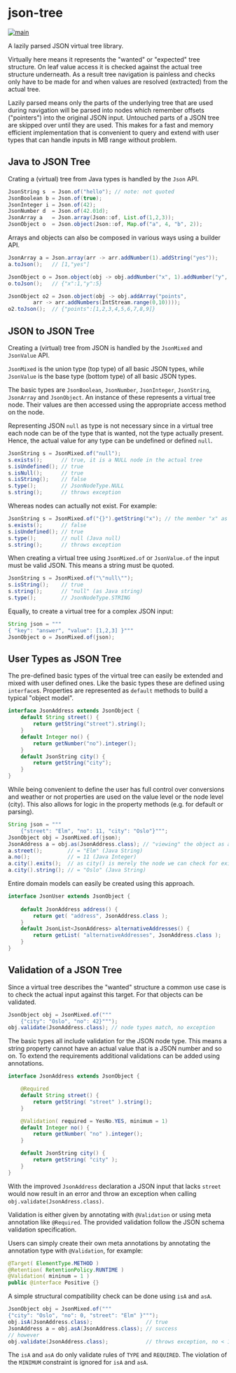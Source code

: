 # json-tree

[![main](https://github.com/dhis2/json-tree/actions/workflows/main.yml/badge.svg?branch=main)](https://github.com/dhis2/json-tree/actions/workflows/main.yml)

A lazily parsed JSON virtual tree library.

Virtually here means it represents the "wanted" or "expected" tree structure.
On leaf value access it is checked against the actual tree structure underneath.
As a result tree navigation is painless and checks only have to be made for 
and when values are resolved (extracted) from the actual tree.

Lazily parsed means only the parts of the underlying tree that are used during
navigation will be parsed into nodes which remember offsets ("pointers") into 
the original JSON input.
Untouched parts of a JSON tree are skipped over until they are used.
This makes for a fast and memory efficient implementation that is convenient 
to query and extend with user types that can handle inputs in MB range without
problem. 

## Java to JSON Tree
Crating a (virtual) tree from Java types is handled by the `Json` API.

```java
JsonString s  = Json.of("hello"); // note: not quoted
JsonBoolean b = Json.of(true);
JsonInteger i = Json.of(42);
JsonNumber d  = Json.of(42.01d);
JsonArray a   = Json.array(Json::of, List.of(1,2,3));
JsonObject o  = Json.object(Json::of, Map.of("a", 4, "b", 2));
```

Arrays and objects can also be composed in various ways using a builder API.
```java
JsonArray a = Json.array(arr -> arr.addNumber(1).addString("yes"));
a.toJson();   // [1,"yes"]

JsonObject o = Json.object(obj -> obj.addNumber("x", 1).addNumber("y", 5));
o.toJson();   // {"x":1,"y":5}

JsonObject o2 = Json.object(obj -> obj.addArray("points", 
        arr -> arr.addNumbers(IntStream.range(0,10))));
o2.toJson();  // {"points":[1,2,3,4,5,6,7,8,9]}
```

## JSON to JSON Tree
Creating a (virtual) tree from JSON is handled by the `JsonMixed` and 
`JsonValue` API.

`JsonMixed` is the union type (top type) of all basic JSON types, 
while `JsonValue` is the base type (bottom type) of all basic JSON types.

The basic types are `JsonBoolean`, `JsonNumber`, `JsonInteger`, `JsonString`, 
`JsonArray` and `JsonObject`. 
An instance of these represents a virtual tree node. 
Their values are then accessed using the appropriate access method on the node.

Representing JSON `null` as type is not necessary since in a virtual tree each
node can be of the type that is wanted, not the type actually present.
Hence, the actual value for any type can be undefined or defined `null`.

```java
JsonString s = JsonMixed.of("null");
s.exists();      // true, it is a NULL node in the actual tree
s.isUndefined(); // true
s.isNull();      // true
s.isString();    // false
s.type();        // JsonNodeType.NULL
s.string();      // throws exception
```
Whereas nodes can actually not exist. For example:
```java
JsonString s = JsonMixed.of("{}").getString("x"); // the member "x" as string
s.exists();      // false
s.isUndefined(); // true
s.type();        // null (Java null)        
s.string();      // throws exception
```

When creating a virtual tree using `JsonMixed.of` or `JsonValue.of` the
input must be valid JSON. This means a string must be quoted.

```java
JsonString s = JsonMixed.of("\"null\"");
s.isString();    // true
s.string();      // "null" (as Java string)
s.type();        // JsonNodeType.STRING
```

Equally, to create a virtual tree for a complex JSON input:
```java
String json = """
{ "key": "answer", "value": [1,2,3] }"""
JsonObject o = JsonMixed.of(json);
```

## User Types as JSON Tree
The pre-defined basic types of the virtual tree can easily be extended and mixed
with user defined ones. Like the basic types these are defined using `interface`s.
Properties are represented as `default` methods to build a typical "object model".

```java
interface JsonAddress extends JsonObject {
    default String street() {
        return getString("street").string();
    }
    default Integer no() {
        return getNumber("no").integer();
    }
    default JsonString city() {
        return getString("city");
    }
}
```
While being convenient to define the user has full control over conversions and 
weather or not properties are used on the value level or the node level (city).
This also allows for logic in the property methods (e.g. for default or parsing).

```java
String json = """
    {"street": "Elm", "no": 11, "city": "Oslo"}""";
JsonObject obj = JsonMixed.of(json);
JsonAddress a = obj.as(JsonAddress.class); // "viewing" the object as address
a.street();        // = "Elm" (Java String)
a.no();            // = 11 (Java Integer)
a.city().exits();  // as city() is merely the node we can check for existence
a.city().string(); // = "Oslo" (Java String)
```

Entire domain models can easily be created using this approach.

```java
interface JsonUser extends JsonObject {
    
    default JsonAddress address() {
        return get( "address", JsonAddress.class );
    }
    default JsonList<JsonAddress> alternativeAddresses() {
        return getList( "alternativeAddresses", JsonAddress.class );
    }
}
```

## Validation of a JSON Tree
Since a virtual tree describes the "wanted" structure a common use case is to
check the actual input against this target. For that objects can be validated.

```java
JsonObject obj = JsonMixed.of("""
    {"city": "Oslo", "no": 42}""");
obj.validate(JsonAddress.class); // node types match, no exception
```

The basic types all include validation for the JSON node type. This means a
string property cannot have an actual value that is a JSON number and so on.
To extend the requirements additional validations can be added using 
annotations.

```java
interface JsonAddress extends JsonObject {

    @Required
    default String street() {
        return getString( "street" ).string();
    }

    @Validation( required = YesNo.YES, minimum = 1)
    default Integer no() {
        return getNumber( "no" ).integer();
    }

    default JsonString city() {
        return getString( "city" );
    }
}
```
With the improved `JsonAddress` declaration a JSON input that lacks `street`
would now result in an error and throw an exception when calling 
`obj.validate(JsonAdress.class)`.

Validation is either given by annotating with `@Validation` or using meta
annotation like `@Required`. The provided validation follow the JSON schema
validation specification.

Users can simply create their own meta annotations by annotating the annotation 
type with `@Validation`, for example:

```java
@Target( ElementType.METHOD )
@Retention( RetentionPolicy.RUNTIME )
@Validation( mininum = 1 )
public @interface Positive {}
```

A simple structural compatibility check can be done using `isA` and `asA`.
```java
JsonObject obj = JsonMixed.of("""
{"city": "Oslo", "no": 0, "street": "Elm" }""");
obj.isA(JsonAddress.class);                 // true
JsonAddress a = obj.asA(JsonAddress.class); // success
// however
obj.validate(JsonAddress.class);            // throws exception, no < 1
```
The `isA` and `asA` do only validate rules of `TYPE` and `REQUIRED`. 
The violation of the `MINIMUM` constraint is ignored for `isA` and `asA`. 
